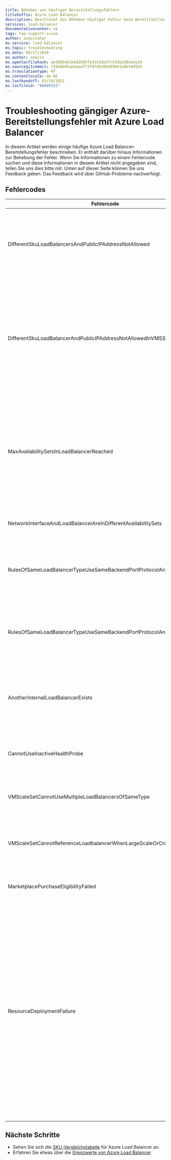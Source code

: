 ```yaml
---
title: Beheben von häufigen Bereitstellungsfehlern
titleSuffix: Azure Load Balancer
description: Beschreibt das Beheben häufiger Fehler beim Bereitstellen von Azure Load Balancer-Instanzen
services: load-balancer
documentationcenter: na
tags: top-support-issue
author: anavinahar
ms.service: load-balancer
ms.topic: troubleshooting
ms.date: 04/27/2020
ms.author: anavin
ms.openlocfilehash: ae3899a61e942695fed1e3da5fc543b298a42e24
ms.sourcegitcommit: f28ebb95ae9aaaff3f87d8388a09b41e0b3445b5
ms.translationtype: HT
ms.contentlocale: de-DE
ms.lasthandoff: 03/29/2021
ms.locfileid: "94695553"
---
```

# <a name="troubleshoot-common-azure-deployment-errors-with-azure-load-balancer"></a>Troubleshooting gängiger Azure-Bereitstellungsfehler mit Azure Load Balancer

In diesem Artikel werden einige häufige Azure Load Balancer-Bereitstellungsfehler beschrieben. Er enthält darüber hinaus Informationen zur Behebung der Fehler. Wenn Sie Informationen zu einem Fehlercode suchen und diese Informationen in diesem Artikel nicht angegeben sind, teilen Sie uns dies bitte mit. Unten auf dieser Seite können Sie uns Feedback geben. Das Feedback wird über GitHub-Probleme nachverfolgt.

## <a name="error-codes"></a>Fehlercodes

| Fehlercode | Details und Entschärfung |
| ------- | ---------- |
|DifferentSkuLoadBalancersAndPublicIPAddressNotAllowed| Die SKUs für öffentliche IP-Adressen und die Load Balancer-SKUs müssen übereinstimmen. Stellen Sie sicher, dass die Azure Load Balancer-SKU und die SKU für öffentliche IP-Adressen übereinstimmen. Für Produktionsworkloads wird die Standard-SKU empfohlen. Weitere Informationen zu den [Unterschieden bei SKUs](./skus.md)  |
|DifferentSkuLoadBalancerAndPublicIPAddressNotAllowedInVMSS | VM-Skalierungsgruppen werden standardmäßig als Load Balancer Basic festgelegt, wenn die SKU nicht angegeben wird oder die Bereitstellung ohne öffentliche Standard-IP-Adressen erfolgt. Stellen Sie die VM-Skalierungsgruppe mit öffentlichen Standard-IP-Adressen auf den einzelnen Instanzen erneut bereit, um sicherzustellen, dass Load Balancer Standard ausgewählt ist, oder wählen Sie einfach beim Bereitstellen einer VM-Skalierungsgruppe über das Azure-Portal eine Load Balancer Standard-Instanz aus. |
|MaxAvailabilitySetsInLoadBalancerReached | Der Back-End-Pool einer Load Balancer-Instanz kann maximal 150 Verfügbarkeitsgruppen enthalten. Wenn Sie für Ihre VMs im Back-End-Pool nicht explizit Verfügbarkeitsgruppen definiert haben, wird jede VM in einer eigenen Verfügbarkeitsgruppe platziert. Das Bereitstellen von 150 eigenständigen VMs impliziert also das Vorhandensein von 150 Verfügbarkeitsgruppen und somit das Erreichen des Limits. Sie können als Problemumgehung eine Verfügbarkeitsgruppe bereitstellen und ihr weitere VMs hinzufügen. |
|NetworkInterfaceAndLoadBalancerAreInDifferentAvailabilitySets | Für den Load Balancer der SKU "Basic" müssen sich die Netzwerkschnittstelle und der Load Balancer in der gleichen Verfügbarkeitsgruppe befinden. |
|RulesOfSameLoadBalancerTypeUseSameBackendPortProtocolAndIPConfig| Für einen bestimmten Lastenausgleichstyp (intern, öffentlich) mit demselben Back-End-Port und Protokoll, auf den dieselbe VM-Skalierungsgruppe verweist, kann es nicht mehrere Regeln geben. Aktualisieren Sie Ihre Regel, um diese Erstellung einer doppelten Regel zu ändern. |
|RulesOfSameLoadBalancerTypeUseSameBackendPortProtocolAndVmssIPConfig| Für einen bestimmten Lastenausgleichstyp (intern, öffentlich) mit demselben Back-End-Port und Protokoll, auf den dieselbe VM-Skalierungsgruppe verweist, kann es nicht mehrere Regeln geben. Aktualisieren Sie Ihre Regelparameter, um diese Erstellung einer doppelten Regel zu ändern. |
|AnotherInternalLoadBalancerExists| Es kann nur eine einzige Load Balancer-Instanz vom Typ „intern“ auf eine Gruppe von VMs/Netzwerkschnittstellen im Load Balancer-Back-End verweisen. Aktualisieren Sie Ihre Bereitstellung, um sicherzustellen, dass nur eine Load Balancer-Instanz desselben Typs erstellt wird. |
|CannotUseInactiveHealthProbe| Sie können nicht über einen Test verfügen, der von keiner für die Integrität von VM-Skalierungsgruppen konfigurierten Regel verwendet wird. Stellen Sie sicher, dass der eingerichtete Test aktiv genutzt wird. |
|VMScaleSetCannotUseMultipleLoadBalancersOfSameType| Es können nicht mehrere Load Balancer-Instanzen desselben Typs (intern, öffentlich) vorhanden sein. Maximal sind eine interne und eine öffentliche Load Balancer-Instanz möglich. |
|VMScaleSetCannotReferenceLoadbalancerWhenLargeScaleOrCrossAZ | Load Balancer Basic wird für VM-Skalierungsgruppen mit mehreren Platzierungsgruppen und verfügbarkeitszonenübergreifende VM-Skalierungsgruppen nicht unterstützt. Verwenden Sie stattdessen Load Balancer Standard. |
|MarketplacePurchaseEligibilityFailed | Wechseln Sie zum richtigen Administratorkonto, um Käufe zu aktivieren, da das Abonnement ein EA-Abonnement ist. Weitere Informationen finden Sie [hier](../marketplace/marketplace-faq-publisher-guide.md#what-could-block-a-customer-from-completing-a-purchase). |
|ResourceDeploymentFailure| Wenn der Load Balancer einen Fehlerstatus besitzt, führen Sie die folgenden Schritte aus, um den Fehlerstatus aufzuheben:<ol><li>Melden Sie sich auf https://resources.azure.com mit Ihren Anmeldeinformationen für das Azure-Portal an.</li><li>Wählen Sie **Lesen/Schreiben** aus.</li><li>Erweitern Sie auf der linken Seite **Abonnements** und dann das Abonnement mit dem Load Balancer, der aktualisiert werden soll.</li><li>Erweitern Sie **ResourceGroups** und dann die Ressourcengruppe mit dem Load Balancer, der aktualisiert werden soll.</li><li>Wählen Sie **Microsoft.Network** > **LoadBalancers** und dann den zu aktualisierenden Load Balancer **LoadBalancer_1**.</li><li>Wählen Sie auf der Anzeigeseite **LoadBalancer_1** die Option **GET** > **Bearbeiten**.</li><li>Ändern Sie den **ProvisioningState**-Wert von **Fehler** in **Erfolgreich**.</li><li>Wählen Sie **PUT** aus.</li></ol>|
|  |  |

## <a name="next-steps"></a>Nächste Schritte

* Sehen Sie sich die [SKU-Vergleichstabelle](./skus.md) für Azure Load Balancer an.
* Erfahren Sie etwas über die [Grenzwerte von Azure Load Balancer](../azure-resource-manager/management/azure-subscription-service-limits.md#load-balancer).